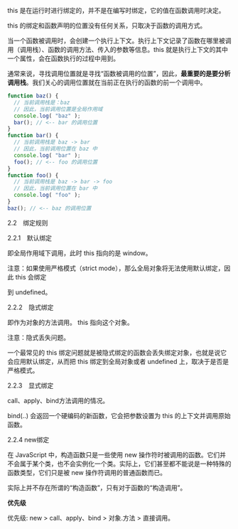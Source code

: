 this 是在运行时进行绑定的，并不是在编写时绑定，它的值在函数调用时决定。

this 的绑定和函数声明的位置没有任何关系，只取决于函数的调用方式。

当一个函数被调用时，会创建一个执行上下文。执行上下文记录了函数在哪里被调用（调用栈）、函数的调用方法、传入的参数等信息。this 就是执行上下文的其中一个属性，会在函数执行的过程中用到。

通常来说，寻找调用位置就是寻找“函数被调用的位置”，因此，**最重要的是要分析调用栈**。我们关心的调用位置就在当前正在执行的函数的前一个调用中。

~~~js
function baz() {
  // 当前调用栈是：baz
  // 因此，当前调用位置是全局作用域
  console.log( "baz" );
  bar(); // <-- bar 的调用位置
}
function bar() {
  // 当前调用栈是 baz -> bar
  // 因此，当前调用位置在 baz 中
  console.log( "bar" );
  foo(); // <-- foo 的调用位置
}
function foo() {
  // 当前调用栈是 baz -> bar -> foo
  // 因此，当前调用位置在 bar 中
  console.log( "foo" );
}
baz(); // <-- baz 的调用位置
~~~

2.2　绑定规则

2.2.1　默认绑定

即全局作用域下调用，此时 this 指向的是 window。

注意：如果使用严格模式（strict mode），那么全局对象将无法使用默认绑定，因此 this 会绑定

到 undefined。

2.2.2　隐式绑定

即作为对象的方法调用。 this 指向这个对象。

注意：隐式丢失问题。

一个最常见的 this 绑定问题就是被隐式绑定的函数会丢失绑定对象，也就是说它会应用默认绑定，从而把 this 绑定到全局对象或者 undefined 上，取决于是否是严格模式。

2.2.3　显式绑定

call、apply、bind方法调用的情况。

bind(..) 会返回一个硬编码的新函数，它会把参数设置为 this 的上下文并调用原始函数。





2.2.4 new绑定

 

在 JavaScript 中，构造函数只是一些使用 new 操作符时被调用的函数。它们并不会属于某个类，也不会实例化一个类。实际上，它们甚至都不能说是一种特殊的函数类型，它们只是被 new 操作符调用的普通函数而已。

实际上并不存在所谓的“构造函数”，只有对于函数的“构造调用”。



**优先级**

优先级: new > call、apply、bind > 对象.方法 > 直接调用。



